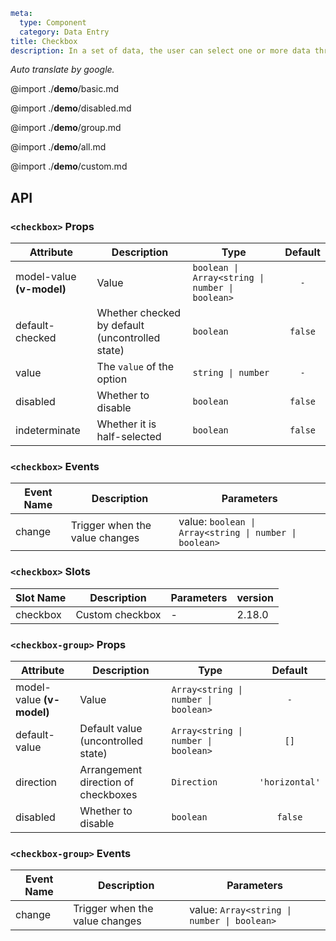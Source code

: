 ```yaml
meta:
  type: Component
  category: Data Entry
title: Checkbox
description: In a set of data, the user can select one or more data through the check box.
```

*Auto translate by google.*

@import ./__demo__/basic.md

@import ./__demo__/disabled.md

@import ./__demo__/group.md

@import ./__demo__/all.md

@import ./__demo__/custom.md

## API


### `<checkbox>` Props

|Attribute|Description|Type|Default|
|---|---|---|:---:|
|model-value **(v-model)**|Value|`boolean \| Array<string \| number \| boolean>`|`-`|
|default-checked|Whether checked by default (uncontrolled state)|`boolean`|`false`|
|value|The `value` of the option|`string \| number`|`-`|
|disabled|Whether to disable|`boolean`|`false`|
|indeterminate|Whether it is half-selected|`boolean`|`false`|
### `<checkbox>` Events

|Event Name|Description|Parameters|
|---|---|---|
|change|Trigger when the value changes|value: `boolean \| Array<string \| number \| boolean>`|
### `<checkbox>` Slots

|Slot Name|Description|Parameters|version|
|---|---|---|:---|
|checkbox|Custom checkbox|-|2.18.0|




### `<checkbox-group>` Props

|Attribute|Description|Type|Default|
|---|---|---|:---:|
|model-value **(v-model)**|Value|`Array<string \| number \| boolean>`|`-`|
|default-value|Default value (uncontrolled state)|`Array<string \| number \| boolean>`|`[]`|
|direction|Arrangement direction of checkboxes|`Direction`|`'horizontal'`|
|disabled|Whether to disable|`boolean`|`false`|
### `<checkbox-group>` Events

|Event Name|Description|Parameters|
|---|---|---|
|change|Trigger when the value changes|value: `Array<string \| number \| boolean>`|


